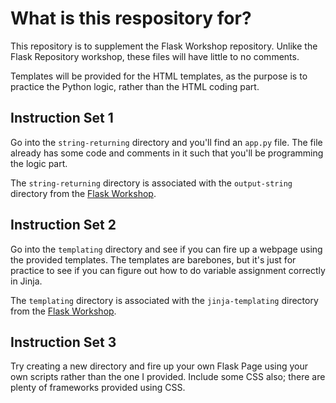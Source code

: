 # What is this respository for?

This repository is to supplement the Flask Workshop repository. Unlike the Flask Repository workshop, these files will have little to no comments.

Templates will be provided for the HTML templates, as the purpose is to practice the Python logic, rather than the HTML coding part.

## Instruction Set 1
Go into the `string-returning` directory and you'll find an `app.py` file. The file already has some code and comments in it such that you'll be programming the logic part.

The `string-returning` directory is associated with the `output-string` directory from the [Flask Workshop](https://github.com/psuong/FlaskWorkshop).

## Instruction Set 2
Go into the `templating` directory and see if you can fire up a webpage using the provided templates. The templates are barebones, but it's just for practice to see if you can figure out how to do variable assignment correctly in Jinja.

The `templating` directory is associated with the `jinja-templating` directory from the [Flask Workshop](https://github.com/psuong/FlaskWorkshop).

## Instruction Set 3
Try creating a new directory and fire up your own Flask Page using your own scripts rather than the one I provided. Include some CSS also; there are plenty of frameworks provided using CSS.
